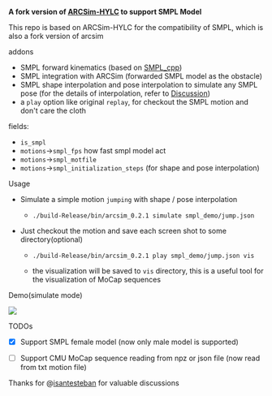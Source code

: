 **A fork version of [ARCSim-HYLC](https://git.ist.ac.at/gsperl/ARCSim-HYLC) to support SMPL Model**

This repo is based on ARCSim-HYLC for the compatibility of SMPL, which  is also a fork version of arcsim

addons

* SMPL forward kinematics (based on [SMPL_cpp](https://github.com/soulslicer/smpl_cpp)) 
* SMPL integration with ARCSim (forwarded SMPL model as the obstacle)
* SMPL shape interpolation and pose interpolation to simulate any SMPL pose (for the details of interpolation, refer to [Discussion](https://github.com/isantesteban/vto-dataset/issues/1))
* a `play` option like original `replay`, for checkout the SMPL motion and don't care the cloth

fields:
* `is_smpl`
* `motions`->`smpl_fps`  how fast smpl model act 
* `motions`->`smpl_motfile`
* `motions`->`smpl_initialization_steps` (for shape and pose interpolation)



Usage

* Simulate a simple motion `jumping` with shape / pose interpolation 

  * `./build-Release/bin/arcsim_0.2.1 simulate smpl_demo/jump.json`

* Just checkout the motion and save each screen shot to some directory(optional)

  * `./build-Release/bin/arcsim_0.2.1 play smpl_demo/jump.json vis`

  * the visualization will be saved to `vis` directory, this is a useful tool for the visualization of MoCap sequences

    

Demo(simulate mode)

![](imgs/demo_jump.gif)



TODOs

- [x] Support SMPL female model (now only male model is supported)
- [ ] Support CMU MoCap sequence reading from npz or json file (now read from txt motion file)



Thanks for @[isantesteban](https://github.com/isantesteban) for valuable discussions
